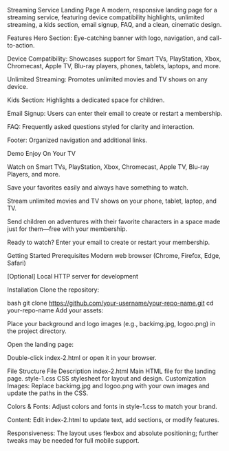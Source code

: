 Streaming Service Landing Page
A modern, responsive landing page for a streaming service, featuring device compatibility highlights, unlimited streaming, a kids section, email signup, FAQ, and a clean, cinematic design.

Features
Hero Section: Eye-catching banner with logo, navigation, and call-to-action.

Device Compatibility: Showcases support for Smart TVs, PlayStation, Xbox, Chromecast, Apple TV, Blu-ray players, phones, tablets, laptops, and more.

Unlimited Streaming: Promotes unlimited movies and TV shows on any device.

Kids Section: Highlights a dedicated space for children.

Email Signup: Users can enter their email to create or restart a membership.

FAQ: Frequently asked questions styled for clarity and interaction.

Footer: Organized navigation and additional links.

Demo
Enjoy On Your TV

Watch on Smart TVs, PlayStation, Xbox, Chromecast, Apple TV, Blu-ray Players, and more.

Save your favorites easily and always have something to watch.

Stream unlimited movies and TV shows on your phone, tablet, laptop, and TV.

Send children on adventures with their favorite characters in a space made just for them—free with your membership.

Ready to watch? Enter your email to create or restart your membership.

Getting Started
Prerequisites
Modern web browser (Chrome, Firefox, Edge, Safari)

[Optional] Local HTTP server for development

Installation
Clone the repository:

bash
git clone https://github.com/your-username/your-repo-name.git
cd your-repo-name
Add your assets:

Place your background and logo images (e.g., backimg.jpg, logoo.png) in the project directory.

Open the landing page:

Double-click index-2.html or open it in your browser.

File Structure
File	Description
index-2.html	Main HTML file for the landing page.
style-1.css	CSS stylesheet for layout and design.
Customization
Images: Replace backimg.jpg and logoo.png with your own images and update the paths in the CSS.

Colors & Fonts: Adjust colors and fonts in style-1.css to match your brand.

Content: Edit index-2.html to update text, add sections, or modify features.

Responsiveness: The layout uses flexbox and absolute positioning; further tweaks may be needed for full mobile support.
